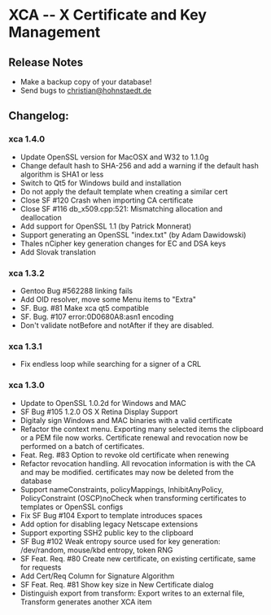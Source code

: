 # XCA -- X Certificate and Key Management

## __Release Notes__

 * Make a backup copy of your database!
 * Send bugs to christian@hohnstaedt.de

## __Changelog:__

### xca 1.4.0

 * Update OpenSSL version for MacOSX and W32 to 1.1.0g
 * Change default hash to SHA-256 and
   add a warning if the default hash algorithm is SHA1 or less
 * Switch to Qt5 for Windows build and installation
 * Do not apply the default template when creating a similar cert
 * Close SF #120 Crash when importing CA certificate
 * Close SF #116 db\_x509.cpp:521: Mismatching allocation and deallocation
 * Add support for OpenSSL 1.1 (by Patrick Monnerat)
 * Support generating an OpenSSL "index.txt" (by Adam Dawidowski)
 * Thales nCipher key generation changes for EC and DSA keys
 * Add Slovak translation


### xca 1.3.2


 * Gentoo Bug #562288 linking fails
 * Add OID resolver, move some Menu items to "Extra"
 * SF. Bug. #81 Make xca qt5 compatible
 * SF. Bug. #107 error:0D0680A8:asn1 encoding
 * Don't validate notBefore and notAfter if they are disabled.


### xca 1.3.1


 * Fix endless loop while searching for a signer of a CRL


### xca 1.3.0


 * Update to OpenSSL 1.0.2d for Windows and MAC
 * SF Bug #105 1.2.0 OS X Retina Display Support
 * Digitaly sign Windows and MAC binaries with a valid certificate
 * Refactor the context menu. Exporting many selected items the clipboard or a PEM file now works. Certificate renewal and revocation now be performed on a batch of certificates.
 * Feat. Reg. #83 Option to revoke old certificate when renewing
 * Refactor revocation handling. All revocation information is with the CA and may be modified. certificates may now be deleted from the database
 * Support nameConstraints, policyMappings, InhibitAnyPolicy, PolicyConstraint (OSCP)noCheck when transforming certificates to templates or OpenSSL configs
 * Fix SF Bug #104 Export to template introduces spaces
 * Add option for disabling legacy Netscape extensions
 * Support exporting SSH2 public key to the clipboard
 * SF Bug #102 Weak entropy source used for key generation: /dev/random, mouse/kbd entropy, token RNG
 * SF Feat. Req. #80 Create new certificate, on existing certificate, same for requests
 * Add Cert/Req Column for Signature Algorithm
 * SF Feat. Req. #81 Show key size in New Certificate dialog
 * Distinguish export from transform: Export writes to an external file, Transform generates another XCA item


